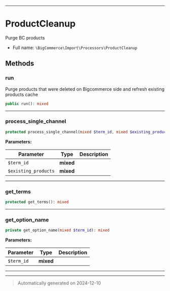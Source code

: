 ***

# ProductCleanup

Purge BC products



* Full name: `\BigCommerce\Import\Processors\ProductCleanup`




## Methods


### run

Purge products that were deleted on Bigcommerce side and refresh existing products cache

```php
public run(): mixed
```












***

### process_single_channel



```php
protected process_single_channel(mixed $term_id, mixed $existing_products): mixed
```








**Parameters:**

| Parameter | Type | Description |
|-----------|------|-------------|
| `$term_id` | **mixed** |  |
| `$existing_products` | **mixed** |  |





***

### get_terms



```php
protected get_terms(): mixed
```












***

### get_option_name



```php
private get_option_name(mixed $term_id): mixed
```








**Parameters:**

| Parameter | Type | Description |
|-----------|------|-------------|
| `$term_id` | **mixed** |  |





***


***
> Automatically generated on 2024-12-10
